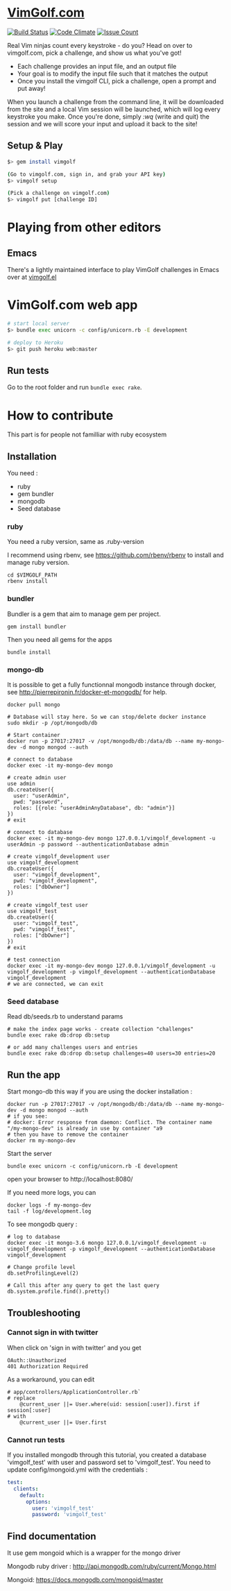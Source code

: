 # [VimGolf.com](http://www.vimgolf.com)

[![Build Status](https://travis-ci.org/igrigorik/vimgolf.svg?branch=master)](https://travis-ci.org/igrigorik/vimgolf) [![Code Climate](https://codeclimate.com/github/igrigorik/vimgolf/badges/gpa.svg)](https://codeclimate.com/github/igrigorik/vimgolf) [![Issue Count](https://codeclimate.com/github/igrigorik/vimgolf/badges/issue_count.svg)](https://codeclimate.com/github/igrigorik/vimgolf)

Real Vim ninjas count every keystroke - do you? Head on over to vimgolf.com, pick a challenge, and show us what you've got!

* Each challenge provides an input file, and an output file
* Your goal is to modify the input file such that it matches the output
* Once you install the vimgolf CLI, pick a challenge, open a prompt and put away!

When you launch a challenge from the command line, it will be downloaded from the site and a local Vim session will be launched, which will log every keystroke you make. Once you're done, simply *:wq* (write and quit) the session and we will score your input and upload it back to the site!

## Setup & Play

```bash
$> gem install vimgolf

(Go to vimgolf.com, sign in, and grab your API key)
$> vimgolf setup

(Pick a challenge on vimgolf.com)
$> vimgolf put [challenge ID]
```

# Playing from other editors

## Emacs

There's a lightly maintained interface to play VimGolf challenges in Emacs
over at [vimgolf.el](https://github.com/timvisher/vimgolf.el)

# VimGolf.com web app



```bash
# start local server
$> bundle exec unicorn -c config/unicorn.rb -E development

# deploy to Heroku
$> git push heroku web:master
```

## Run tests

Go to the root folder and run `bundle exec rake`.

# How to contribute

This part is for people not familliar with ruby ecosystem

## Installation

You need :
- ruby
- gem bundler
- mongodb
- Seed database

### ruby

You need a ruby version, same as .ruby-version

I recommend using rbenv, see https://github.com/rbenv/rbenv to install and manage ruby version.

```
cd $VIMGOLF_PATH
rbenv install
```

### bundler

Bundler is a gem that aim to manage gem per project.

```
gem install bundler
```

Then you need all gems for the apps

```
bundle install
```

### mongo-db

It is possible to get a fully functionnal mongodb instance through docker, see http://pierrepironin.fr/docker-et-mongodb/ for help.

```
docker pull mongo

# Database will stay here. So we can stop/delete docker instance
sudo mkdir -p /opt/mongodb/db

# Start container
docker run -p 27017:27017 -v /opt/mongodb/db:/data/db --name my-mongo-dev -d mongo mongod --auth

# connect to database
docker exec -it my-mongo-dev mongo

# create admin user
use admin
db.createUser({
  user: "userAdmin",
  pwd: "password",
  roles: [{role: "userAdminAnyDatabase", db: "admin"}]
})
# exit

# connect to database
docker exec -it my-mongo-dev mongo 127.0.0.1/vimgolf_development -u userAdmin -p password --authenticationDatabase admin

# create vimgolf_development user
use vimgolf_development
db.createUser({
  user: "vimgolf_development",
  pwd: "vimgolf_development",
  roles: ["dbOwner"]
})

# create vimgolf_test user
use vimgolf_test
db.createUser({
  user: "vimgolf_test",
  pwd: "vimgolf_test",
  roles: ["dbOwner"]
})
# exit

# test connection
docker exec -it my-mongo-dev mongo 127.0.0.1/vimgolf_development -u vimgolf_development -p vimgolf_development --authenticationDatabase vimgolf_development
# we are connected, we can exit
```

### Seed database

Read db/seeds.rb to understand params

```
# make the index page works - create collection "challenges"
bundle exec rake db:drop db:setup

# or add many challenges users and entries
bundle exec rake db:drop db:setup challenges=40 users=30 entries=20
```

## Run the app

Start mongo-db this way if you are using the docker installation :

```
docker run -p 27017:27017 -v /opt/mongodb/db:/data/db --name my-mongo-dev -d mongo mongod --auth
# if you see:
# docker: Error response from daemon: Conflict. The container name "/my-mongo-dev" is already in use by container "a9
# then you have to remove the container
docker rm my-mongo-dev
```

Start the server

```
bundle exec unicorn -c config/unicorn.rb -E development
```

open your browser to http://localhost:8080/

If you need more logs, you can

```
docker logs -f my-mongo-dev
tail -f log/development.log
```

To see mongodb query :
```
# log to database
docker exec -it mongo-3.6 mongo 127.0.0.1/vimgolf_development -u vimgolf_development -p vimgolf_development --authenticationDatabase vimgolf_development

# Change profile level
db.setProfilingLevel(2)

# Call this after any query to get the last query
db.system.profile.find().pretty()
```

## Troubleshooting

### Cannot sign in with twitter

When click on 'sign in with twitter' and you get

```
OAuth::Unauthorized
401 Authorization Required
```

As a workaround, you can edit

```
# app/controllers/ApplicationController.rb`
# replace
    @current_user ||= User.where(uid: session[:user]).first if session[:user]
# with
    @current_user ||= User.first
```

### Cannot run tests

If you installed mongodb through this tutorial, you created a database 'vimgolf_test' with user and password
set to 'vimgolf_test'.
You need to update config/mongoid.yml with the credentials :

```yaml
test:
  clients:
    default:
      options:
        user: 'vimgolf_test'
        password: 'vimgolf_test'
```

## Find documentation

It use gem mongoid which is a wrapper for the mongo driver

Mongodb ruby driver : http://api.mongodb.com/ruby/current/Mongo.html

Mongoid: https://docs.mongodb.com/mongoid/master
